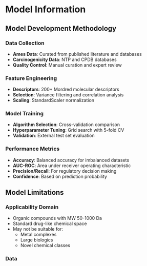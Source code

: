 # Model Information

## Model Development Methodology

### Data Collection
- **Ames Data**: Curated from published literature and databases
- **Carcinogenicity Data**: NTP and CPDB databases
- **Quality Control**: Manual curation and expert review

### Feature Engineering
- **Descriptors**: 200+ Mordred molecular descriptors
- **Selection**: Variance filtering and correlation analysis
- **Scaling**: StandardScaler normalization

### Model Training
- **Algorithm Selection**: Cross-validation comparison
- **Hyperparameter Tuning**: Grid search with 5-fold CV
- **Validation**: External test set evaluation

### Performance Metrics
- **Accuracy**: Balanced accuracy for imbalanced datasets
- **AUC-ROC**: Area under receiver operating characteristic
- **Precision/Recall**: For regulatory decision making
- **Confidence**: Based on prediction probability

## Model Limitations

### Applicability Domain
- Organic compounds with MW 50-1000 Da
- Standard drug-like chemical space
- May not be suitable for:
  - Metal complexes
  - Large biologics
  - Novel chemical classes

### Data